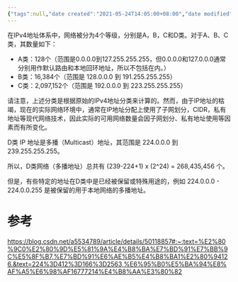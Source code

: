 ```yaml
---
{"tags":null,"date created":"2021-05-24T14:05:00+08:00","date modified":"2024-02-01T13:02:45+08:00","dg-publish":true,"permalink":"/card/网络-最多有多少个a类、b类和c类网络号/","dgPassFrontmatter":true,"noteIcon":"2","created":"2021-05-24T14:05:00+08:00","updated":"2024-02-01T13:02:45+08:00"}
---
```



在IPv4地址体系中，网络被分为4个等级，分别是A，B，C和D类。对于A、B、C类，其数量如下：

- A类：128个（范围是0.0.0.0到127.255.255.255，但0.0.0.0和127.0.0.0通常分别用作默认路由和本地回环地址，所以不包括在内。）
- B类：16,384个（范围是 128.0.0.0 到 191.255.255.255）
- C类：2,097,152个（范围是 192.0.0.0 到 223.255.255.255）

请注意，上述分类是根据原始的IPv4地址分类来计算的。然而，由于IP地址的枯竭，现在的实际网络环境中，通常在IP地址分配上使用了子网划分，CIDR，私有地址等现代网络技术，因此实际的可用网络数量会因子网划分、私有地址使用等因素而有所变化。

D类 IP 地址是多播（Multicast）地址，其范围是 224.0.0.0 到 239.255.255.255。

所以，D类网络（多播地址）总共有 (239-224+1) x (2^24) = 268,435,456 个。

但是，有些特定的地址在D类中是已经被保留或特殊用途的，例如 224.0.0.0 - 224.0.0.255 是被保留的用于本地网络的多播地址。

# 参考

https://blog.csdn.net/a5534789/article/details/50118857#:~:text=%E2%80%9C0%E2%80%9D%E5%81%9A%E4%B8%BA%E7%BD%91%E7%BB%9C%E5%8F%B7,%E7%BD%91%E6%AE%B5%E4%B8%BA1%E2%80%94126.&text=224%3D412%3D166%3D2563,%E6%95%B0%E5%BA%94%E8%AF%A5%E6%98%AF16777214%E4%B8%AA%E3%80%82